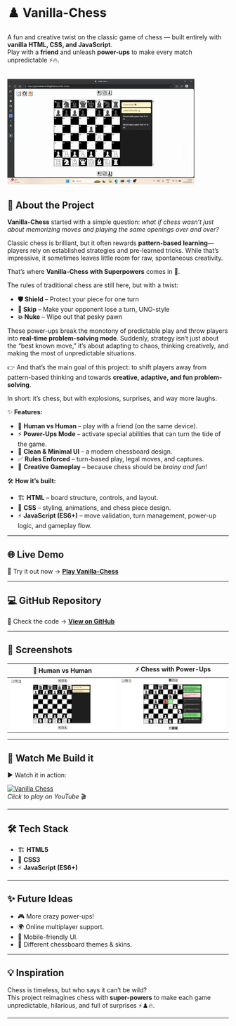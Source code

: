 # ♟️ Vanilla-Chess  

A fun and creative twist on the classic game of chess — built entirely with **vanilla HTML, CSS, and JavaScript**.  
Play with a **friend** and unleash **power-ups** to make every match unpredictable ⚡🔥.  

![screenshot1](/public/images/assets/screenshots/vanilla-chess%20(3).gif)
---

## 🚀 About the Project  

**Vanilla-Chess** started with a simple question: *what if chess wasn’t just about memorizing moves and playing the same openings over and over?*  

Classic chess is brilliant, but it often rewards **pattern-based learning**—players rely on established strategies and pre-learned tricks. While that’s impressive, it sometimes leaves little room for raw, spontaneous creativity.  

That’s where **Vanilla-Chess with Superpowers** comes in 🎉.  

The rules of traditional chess are still here, but with a twist:  
- **🛡️ Shield** – Protect your piece for one turn  
- **🔄 Skip** – Make your opponent lose a turn, UNO-style  
- **💥 Nuke** – Wipe out that pesky pawn   

These power-ups break the monotony of predictable play and throw players into **real-time problem-solving mode**. Suddenly, strategy isn’t just about the “best known move,” it’s about adapting to chaos, thinking creatively, and making the most of unpredictable situations.  

👉 And that’s the main goal of this project: to shift players away from pattern-based thinking and towards **creative, adaptive, and fun problem-solving**.  

In short: it’s chess, but with explosions, surprises, and way more laughs.  
 

✨ **Features:**  
- 👥 **Human vs Human** – play with a friend (on the same device).  
- ⚡ **Power-Ups Mode** – activate special abilities that can turn the tide of the game.  
- 🎨 **Clean & Minimal UI** – a modern chessboard design.  
- ✅ **Rules Enforced** – turn-based play, legal moves, and captures.  
- 🔮 **Creative Gameplay** – because chess should be *brainy and fun*!  

🛠 **How it’s built:**  
- 🏗 **HTML** – board structure, controls, and layout.  
- 🎨 **CSS** – styling, animations, and chess piece design.  
- ⚡ **JavaScript (ES6+)** – move validation, turn management, power-up logic, and gameplay flow.  

---

## 🌐 Live Demo  

🚀 Try it out now → [**Play Vanilla-Chess**](https://gouravsharma-00.github.io/vanilla-chess/)  

---

## 💻 GitHub Repository  

📂 Check the code → [**View on GitHub**](https://github.com/gouravsharma-00/vanilla-chess)  

---

## 📸 Screenshots  

| 👥 Human vs Human | ⚡ Chess with Power-Ups |
|------------------|-------------------------|
| ![screenshot1](/public/images/assets/screenshots/vanilla-chess%20(1).png) | ![screenshot2](/public/images/assets/screenshots/vanilla-chess%20(2).png) |

---

## 🎥 Watch Me Build it  

▶️ Watch it in action:  

[![Vanilla Chess](https://img.youtube.com/vi/YOUR_VIDEO_ID/0.jpg)](https://www.youtube.com/watch?v=YOUR_VIDEO_ID)  
*Click to play on YouTube* 🎬  

---

## 🛠️ Tech Stack  

- 🏗 **HTML5**  
- 🎨 **CSS3**  
- ⚡ **JavaScript (ES6+)**  

---

## ✨ Future Ideas  

- 🎮 More crazy power-ups!  
- 🌍 Online multiplayer support.  
- 📱 Mobile-friendly UI.  
- 🧩 Different chessboard themes & skins.  

---

## 💡 Inspiration  

Chess is timeless, but who says it can’t be wild?  
This project reimagines chess with **super-powers** to make each game unpredictable, hilarious, and full of surprises ⚡♟️🔥.  

---
